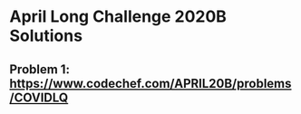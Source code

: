 # April Long Challenge 2020B Solutions

## Problem 1: https://www.codechef.com/APRIL20B/problems/COVIDLQ
